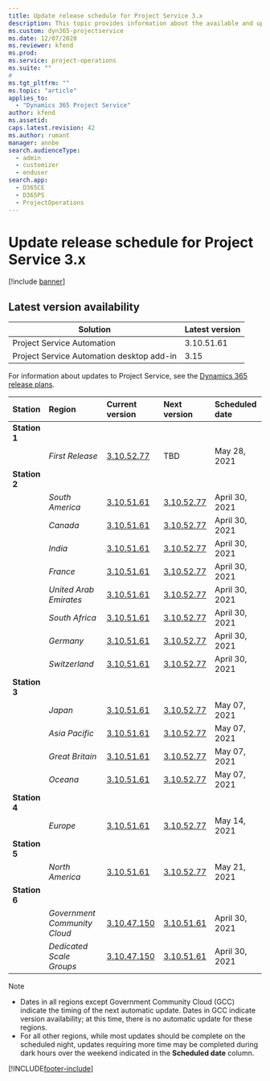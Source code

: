 ```yaml
---
title: Update release schedule for Project Service 3.x
description: This topic provides information about the available and upcoming releases of Dynamics 365 Project Service Automation.
ms.custom: dyn365-projectservice
ms.date: 12/07/2020
ms.reviewer: kfend
ms.prod:
ms.service: project-operations
ms.suite: ""
#
ms.tgt_pltfrm: ""
ms.topic: "article"
applies_to: 
  - "Dynamics 365 Project Service"
author: kfend
ms.assetid: 
caps.latest.revision: 42
ms.author: rumant
manager: annbe
search.audienceType: 
  - admin
  - customizer
  - enduser
search.app: 
  - D365CE
  - D365PS
  - ProjectOperations
---
```


# Update release schedule for Project Service 3.x

[!include [banner](../includes/psa-now-project-operations.md)]

## Latest version availability

| Solution  | Latest version |
|-------|----|
| Project Service Automation    | 3.10.51.61 |
| Project Service Automation desktop add-in                | 3.15          |

For information about updates to Project Service, see the [Dynamics 365 release plans](/dynamics365/release-plans/). 

| Station  | Region | Current version | Next version |  Scheduled date
| :---   | :---   | :---   | :---   |:---   |         
|<strong>Station 1</strong> | |  |  | |
| | <i>First Release</i> | [3.10.52.77](whats-new-ur-31.md) | TBD | May 28, 2021
|<strong>Station 2</strong> | |  |  | |
| | <i>South America</i> | [3.10.51.61](whats-new-ur-30.md) | [3.10.52.77](whats-new-ur-31.md) | April 30, 2021
| | <i>Canada</i> | [3.10.51.61](whats-new-ur-30.md) | [3.10.52.77](whats-new-ur-31.md) | April 30, 2021
| | <i>India</i> | [3.10.51.61](whats-new-ur-30.md) | [3.10.52.77](whats-new-ur-31.md) | April 30, 2021
| | <i>France</i> | [3.10.51.61](whats-new-ur-30.md) | [3.10.52.77](whats-new-ur-31.md) | April 30, 2021
| | <i>United Arab Emirates</i> | [3.10.51.61](whats-new-ur-30.md) | [3.10.52.77](whats-new-ur-31.md) | April 30, 2021
| | <i>South Africa</i> | [3.10.51.61](whats-new-ur-30.md) | [3.10.52.77](whats-new-ur-31.md) | April 30, 2021
| | <i>Germany</i> | [3.10.51.61](whats-new-ur-30.md) | [3.10.52.77](whats-new-ur-31.md) | April 30, 2021
| | <i>Switzerland</i> | [3.10.51.61](whats-new-ur-30.md) | [3.10.52.77](whats-new-ur-31.md) | April 30, 2021
|<strong>Station 3</strong> | |  |  | |
| | <i>Japan</i> | [3.10.51.61](whats-new-ur-30.md) | [3.10.52.77](whats-new-ur-31.md) | May 07, 2021
| | <i>Asia Pacific</i> | [3.10.51.61](whats-new-ur-30.md) | [3.10.52.77](whats-new-ur-31.md) | May 07, 2021
| | <i>Great Britain</i> | [3.10.51.61](whats-new-ur-30.md) | [3.10.52.77](whats-new-ur-31.md) | May 07, 2021
| | <i>Oceana</i> | [3.10.51.61](whats-new-ur-30.md) | [3.10.52.77](whats-new-ur-31.md) | May 07, 2021
|<strong>Station 4</strong> | |  |  | |
| | <i>Europe</i> | [3.10.51.61](whats-new-ur-30.md) | [3.10.52.77](whats-new-ur-31.md) | May 14, 2021
|<strong>Station 5</strong> | |  |  | |
| | <i>North America</i> | [3.10.51.61](whats-new-ur-30.md) | [3.10.52.77](whats-new-ur-31.md) | May 21, 2021
|<strong>Station 6</strong> | |  |  | |
| | <i>Government Community Cloud</i> | [3.10.47.150](whats-new-ur-29-5.md) | [3.10.51.61](whats-new-ur-30.md) | April 30, 2021
| | <i>Dedicated Scale Groups</i> | [3.10.47.150](whats-new-ur-29-5.md) | [3.10.51.61](whats-new-ur-30.md) | April 30, 2021

>[!Note]
> - Dates in all regions except Government Community Cloud (GCC) indicate the timing of the next automatic update. Dates in GCC indicate version availability; at this time, there is no automatic update for these regions.
> - For all other regions, while most updates should be complete on the scheduled night, updates requiring more time may be completed during dark hours over the weekend indicated in the **Scheduled date** column.


[!INCLUDE[footer-include](../includes/footer-banner.md)]